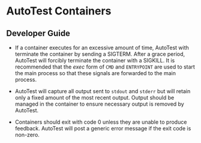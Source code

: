 # AutoTest Containers

## Developer Guide

- If a container executes for an excessive amount of time, AutoTest with terminate the container by sending a SIGTERM.
After a grace period, AutoTest will forcibly terminate the container with a SIGKILL.
It is recommended that the _exec_ form of `CMD` and `ENTRYPOINT` are used to start the main process so that these signals are forwarded to the main process.

-  AutoTest will capture all output sent to `stdout` and `stderr` but will retain only a fixed amount of the most recent output.
Output should be managed in the container to ensure necessary output is removed by AutoTest.

- Containers should exit with code 0 unless they are unable to produce feedback. AutoTest will post a generic error message if the exit code is non-zero.
